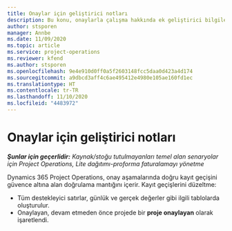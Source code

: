 ```yaml
---
title: Onaylar için geliştirici notları
description: Bu konu, onaylarla çalışma hakkında ek geliştirici bilgileri sağlar.
author: stsporen
manager: Annbe
ms.date: 11/09/2020
ms.topic: article
ms.service: project-operations
ms.reviewer: kfend
ms.author: stsporen
ms.openlocfilehash: 9e4e910d0ff0a5f2603148fcc5daa0d423a4d174
ms.sourcegitcommit: a9dbcd3aff4c6ae495412e4980e105ae160fd1ec
ms.translationtype: HT
ms.contentlocale: tr-TR
ms.lasthandoff: 11/10/2020
ms.locfileid: "4483972"
---
```

# <a name="developer-notes-for-approvals"></a>Onaylar için geliştirici notları

_**Şunlar için geçerlidir:** Kaynak/stoğu tutulmayanları temel alan senaryolar için Project Operations, Lite dağıtımı-proforma faturalamayı yönetme_

Dynamics 365 Project Operations, onay aşamalarında doğru kayıt geçişini güvence altına alan doğrulama mantığını içerir. Kayıt geçişlerini düzeltme: 

  - Tüm destekleyici satırlar, günlük ve gerçek değerler gibi ilgili tablolarda oluşturulur.
  - Onaylayan, devam etmeden önce projede bir **proje onaylayan** olarak işaretlendi.
